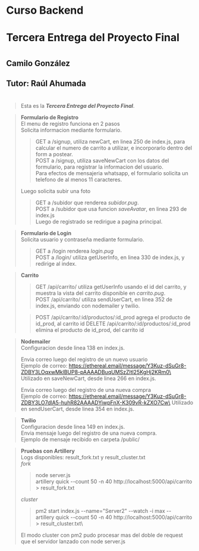 # **Curso Backend**
# Tercera Entrega del Proyecto Final
#
## Camilo González
## Tutor: Raúl Ahumada
#

>Esta es la ***Tercera Entrega del Proyecto Final***.

>**Formulario de Registro**\
>El menu de registro funciona en 2 pasos\
>Solicita informacion mediante formulario.
>>GET a /signup, utiliza newCart, en linea 250 de index.js, para calcular el numero de carrito a utilizar, e incorporarlo dentro del form a postear.\
>>POST a /signup, utiliza saveNewCart con los datos del formulario, para registrar la informacion del usuario.\
>Para efectos de mensajeria whatsapp, el formulario solicita un telefono de al menos 11 caracteres.
>
>Luego solicita subir una foto
>>GET a /subidor que renderea *subidor.pug*.\
>>POST a /subidor que usa funcion *saveAvatar*, en linea 293 de index.js\
>Luego de registrado se redirigue a pagina principal.

>**Formulario de Login**\
>Solicita usuario y contraseña mediante formulario.
>>GET a /login renderea *login.pug*\
>>POST a /login/ utiliza getUserInfo, en linea 330 de index.js, y redirige al index.

>**Carrito**
>>GET /api/carrito/ utiliza getUserInfo usando el id del carrito, y muestra la vista del carrito disponible en *carrito.pug*.\
>>POST /api/carrito/ utiliza sendUserCart, en linea 352 de index.js, enviando con nodemailer y twilio.
>
>> POST /api/carrito/:id/productos/:id_prod agrega el producto de id_prod, al carrito id
>> DELETE /api/carrito/:id/productos/:id_prod elimina el producto de id_prod, del carrito id

>**Nodemailer**\
>Configuracion desde linea 138 en index.js.
>
>Envia correo luego del registro de un nuevo usuario\
>Ejemplo de correo: https://ethereal.email/message/Y3Kuz-dSuGr8-ZDBY3LOqxwMklBUP8-pAAAADBuqUMSzZltl25KgHj2KRm0\
>Utilizado en saveNewCart, desde linea 266 en index.js.
>
>Envia correo luego del registro de una nueva compra\
>Ejemplo de correo: https://ethereal.email/message/Y3Kuz-dSuGr8-ZDBY3LO7dlA5-huhR82AAAADYiwpFnX-K309vR-kZXO7Cw\
>Utilizado en sendUserCart, desde linea 354 en index.js.

>**Twilio**\
>Configuracion desde linea 149 en index.js.\
>Envia mensaje luego del registro de una nueva compra.\
>Ejemplo de mensaje recibido en carpeta /public/

>**Pruebas con Artillery**\
>Logs disponibles: result_fork.txt y result_cluster.txt\
>*fork*
>>node server.js\
>>artillery quick --count 50 -n 40 http://localhost:5000/api/carrito > result_fork.txt   
>
>*cluster*
>>pm2 start index.js --name="Server2" --watch -i max --\
>>artillery quick --count 50 -n 40 http://localhost:5000/api/carrito > result_cluster.txt\
>
>El modo cluster con pm2 pudo procesar mas del doble de request que el servidor lanzado con node server.js

